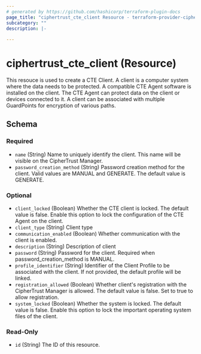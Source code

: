 ```yaml
---
# generated by https://github.com/hashicorp/terraform-plugin-docs
page_title: "ciphertrust_cte_client Resource - terraform-provider-ciphertrust"
subcategory: ""
description: |-
  
---
```


# ciphertrust_cte_client (Resource)

This resouce is used to create a CTE Client. A client is a computer system where the data needs to be protected. A compatible CTE Agent software is installed on the client. The CTE Agent can protect data on the client or devices connected to it. A client can be associated with multiple GuardPoints for encryption of various paths.


<!-- schema generated by tfplugindocs -->
## Schema

### Required

- `name` (String) Name to uniquely identify the client. This name will be visible on the CipherTrust Manager.
- `password_creation_method` (String) Password creation method for the client. Valid values are MANUAL and GENERATE. The default value is GENERATE.

### Optional

- `client_locked` (Boolean) Whether the CTE client is locked. The default value is false. Enable this option to lock the configuration of the CTE Agent on the client. 
- `client_type` (String) Client type
- `communication_enabled` (Boolean) Whether communication with the client is enabled.
- `description` (String) Description of client
- `password` (String) Password for the client. Required when password_creation_method is MANUAL.
- `profile_identifier` (String) Identifier of the Client Profile to be associated with the client. If not provided, the default profile will be linked.
- `registration_allowed` (Boolean) Whether client's registration with the CipherTrust Manager is allowed. The default value is false. Set to true to allow registration.
- `system_locked` (Boolean) Whether the system is locked. The default value is false. Enable this option to lock the important operating system files of the client.

### Read-Only

- `id` (String) The ID of this resource.


